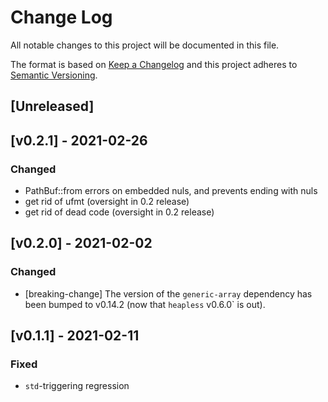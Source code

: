 # Change Log

All notable changes to this project will be documented in this file.

The format is based on [Keep a Changelog](http://keepachangelog.com/)
and this project adheres to [Semantic Versioning](http://semver.org/).

## [Unreleased]

## [v0.2.1] - 2021-02-26

### Changed
- PathBuf::from errors on embedded nuls, and prevents ending
  with nuls
- get rid of ufmt (oversight in 0.2 release)
- get rid of dead code (oversight in 0.2 release)

## [v0.2.0] - 2021-02-02

### Changed

- [breaking-change] The version of the `generic-array` dependency has been
  bumped to v0.14.2 (now that `heapless` v0.6.0` is out).

## [v0.1.1] - 2021-02-11

### Fixed

- `std`-triggering regression
